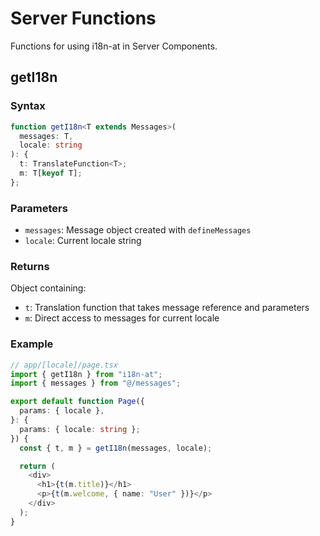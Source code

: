 # Server Functions

Functions for using i18n-at in Server Components.

## getI18n

### Syntax

```typescript
function getI18n<T extends Messages>(
  messages: T,
  locale: string
): {
  t: TranslateFunction<T>;
  m: T[keyof T];
};
```

### Parameters

- `messages`: Message object created with `defineMessages`
- `locale`: Current locale string

### Returns

Object containing:

- `t`: Translation function that takes message reference and parameters
- `m`: Direct access to messages for current locale

### Example

```typescript
// app/[locale]/page.tsx
import { getI18n } from "i18n-at";
import { messages } from "@/messages";

export default function Page({
  params: { locale },
}: {
  params: { locale: string };
}) {
  const { t, m } = getI18n(messages, locale);

  return (
    <div>
      <h1>{t(m.title)}</h1>
      <p>{t(m.welcome, { name: "User" })}</p>
    </div>
  );
}
```

